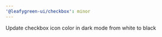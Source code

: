 ```yaml
---
'@leafygreen-ui/checkbox': minor
---
```


Update checkbox icon color in dark mode from white to black
